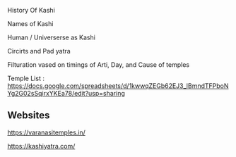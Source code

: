 History Of  Kashi

Names of Kashi

Human / Universerse as Kashi

Circirts and  Pad  yatra

Filturation vased on timings of Arti, Day, and Cause of temples


Temple List : https://docs.google.com/spreadsheets/d/1kwwqZEGb62EJ3_lBmndTFPboNYg2G02sSqirxYKEa78/edit?usp=sharing



## Websites 

https://varanasitemples.in/

https://kashiyatra.com/